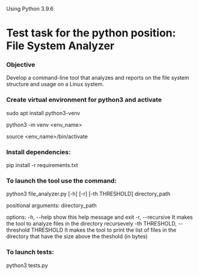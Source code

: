 Using Python 3.9.6

# Test task for the python position: File System Analyzer
### Objective
Develop a command-line tool that analyzes and reports on the file system structure and usage on a Linux system.

### Create virtual environment for python3 and activate
sudo apt install python3-venv

python3 -m venv <env_name>

source <env_name>/bin/activate

### Install dependencies:
pip install -r requirements.txt

### To launch the tool use the command:
python3 file_analyzer.py [-h] [-r] [-th THRESHOLD] directory_path

positional arguments:
directory_path

options:
  -h, --help            show this help message and exit
  -r, --recursive       It makes the tool to analyze files in the directory recursevely
  -th THRESHOLD, --threshold THRESHOLD
                        It makes the tool to print the list of files in the directory that have the size above the theshold (in bytes)


### To launch tests:
python3 tests.py
